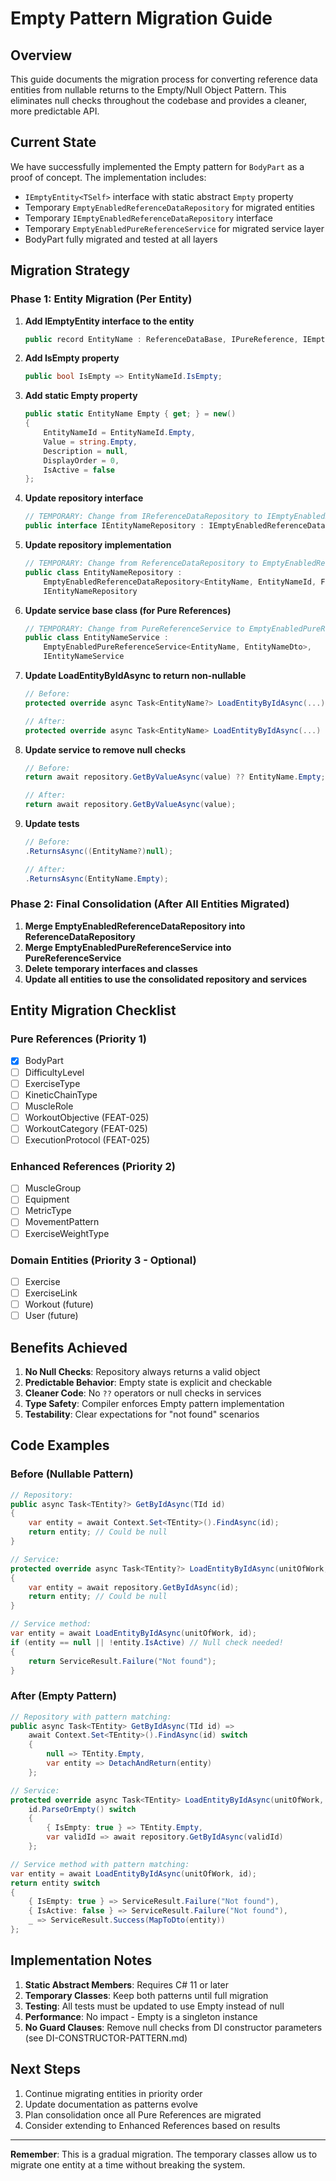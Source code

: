 # Empty Pattern Migration Guide

## Overview

This guide documents the migration process for converting reference data entities from nullable returns to the Empty/Null Object Pattern. This eliminates null checks throughout the codebase and provides a cleaner, more predictable API.

## Current State

We have successfully implemented the Empty pattern for `BodyPart` as a proof of concept. The implementation includes:
- `IEmptyEntity<TSelf>` interface with static abstract `Empty` property
- Temporary `EmptyEnabledReferenceDataRepository` for migrated entities
- Temporary `IEmptyEnabledReferenceDataRepository` interface
- Temporary `EmptyEnabledPureReferenceService` for migrated service layer
- BodyPart fully migrated and tested at all layers

## Migration Strategy

### Phase 1: Entity Migration (Per Entity)

1. **Add IEmptyEntity interface to the entity**
   ```csharp
   public record EntityName : ReferenceDataBase, IPureReference, IEmptyEntity<EntityName>
   ```

2. **Add IsEmpty property**
   ```csharp
   public bool IsEmpty => EntityNameId.IsEmpty;
   ```

3. **Add static Empty property**
   ```csharp
   public static EntityName Empty { get; } = new()
   {
       EntityNameId = EntityNameId.Empty,
       Value = string.Empty,
       Description = null,
       DisplayOrder = 0,
       IsActive = false
   };
   ```

4. **Update repository interface**
   ```csharp
   // TEMPORARY: Change from IReferenceDataRepository to IEmptyEnabledReferenceDataRepository
   public interface IEntityNameRepository : IEmptyEnabledReferenceDataRepository<EntityName, EntityNameId>
   ```

5. **Update repository implementation**
   ```csharp
   // TEMPORARY: Change from ReferenceDataRepository to EmptyEnabledReferenceDataRepository
   public class EntityNameRepository : 
       EmptyEnabledReferenceDataRepository<EntityName, EntityNameId, FitnessDbContext>,
       IEntityNameRepository
   ```

6. **Update service base class (for Pure References)**
   ```csharp
   // TEMPORARY: Change from PureReferenceService to EmptyEnabledPureReferenceService
   public class EntityNameService : 
       EmptyEnabledPureReferenceService<EntityName, EntityNameDto>, 
       IEntityNameService
   ```

7. **Update LoadEntityByIdAsync to return non-nullable**
   ```csharp
   // Before:
   protected override async Task<EntityName?> LoadEntityByIdAsync(...)
   
   // After:
   protected override async Task<EntityName> LoadEntityByIdAsync(...)
   ```

8. **Update service to remove null checks**
   ```csharp
   // Before:
   return await repository.GetByValueAsync(value) ?? EntityName.Empty;
   
   // After:
   return await repository.GetByValueAsync(value);
   ```

9. **Update tests**
   ```csharp
   // Before:
   .ReturnsAsync((EntityName?)null);
   
   // After:
   .ReturnsAsync(EntityName.Empty);
   ```

### Phase 2: Final Consolidation (After All Entities Migrated)

1. **Merge EmptyEnabledReferenceDataRepository into ReferenceDataRepository**
2. **Merge EmptyEnabledPureReferenceService into PureReferenceService**
3. **Delete temporary interfaces and classes**
4. **Update all entities to use the consolidated repository and services**

## Entity Migration Checklist

### Pure References (Priority 1)
- [x] BodyPart
- [ ] DifficultyLevel
- [ ] ExerciseType
- [ ] KineticChainType
- [ ] MuscleRole
- [ ] WorkoutObjective (FEAT-025)
- [ ] WorkoutCategory (FEAT-025)
- [ ] ExecutionProtocol (FEAT-025)

### Enhanced References (Priority 2)
- [ ] MuscleGroup
- [ ] Equipment
- [ ] MetricType
- [ ] MovementPattern
- [ ] ExerciseWeightType

### Domain Entities (Priority 3 - Optional)
- [ ] Exercise
- [ ] ExerciseLink
- [ ] Workout (future)
- [ ] User (future)

## Benefits Achieved

1. **No Null Checks**: Repository always returns a valid object
2. **Predictable Behavior**: Empty state is explicit and checkable
3. **Cleaner Code**: No `??` operators or null checks in services
4. **Type Safety**: Compiler enforces Empty pattern implementation
5. **Testability**: Clear expectations for "not found" scenarios

## Code Examples

### Before (Nullable Pattern)
```csharp
// Repository:
public async Task<TEntity?> GetByIdAsync(TId id)
{
    var entity = await Context.Set<TEntity>().FindAsync(id);
    return entity; // Could be null
}

// Service:
protected override async Task<TEntity?> LoadEntityByIdAsync(unitOfWork, id)
{
    var entity = await repository.GetByIdAsync(id);
    return entity; // Could be null
}

// Service method:
var entity = await LoadEntityByIdAsync(unitOfWork, id);
if (entity == null || !entity.IsActive) // Null check needed!
{
    return ServiceResult.Failure("Not found");
}
```

### After (Empty Pattern)
```csharp
// Repository with pattern matching:
public async Task<TEntity> GetByIdAsync(TId id) =>
    await Context.Set<TEntity>().FindAsync(id) switch
    {
        null => TEntity.Empty,
        var entity => DetachAndReturn(entity)
    };

// Service:
protected override async Task<TEntity> LoadEntityByIdAsync(unitOfWork, id) =>
    id.ParseOrEmpty() switch
    {
        { IsEmpty: true } => TEntity.Empty,
        var validId => await repository.GetByIdAsync(validId)
    };

// Service method with pattern matching:
var entity = await LoadEntityByIdAsync(unitOfWork, id);
return entity switch
{
    { IsEmpty: true } => ServiceResult.Failure("Not found"),
    { IsActive: false } => ServiceResult.Failure("Not found"),
    _ => ServiceResult.Success(MapToDto(entity))
};
```

## Implementation Notes

1. **Static Abstract Members**: Requires C# 11 or later
2. **Temporary Classes**: Keep both patterns until full migration
3. **Testing**: All tests must be updated to use Empty instead of null
4. **Performance**: No impact - Empty is a singleton instance
5. **No Guard Clauses**: Remove null checks from DI constructor parameters (see DI-CONSTRUCTOR-PATTERN.md)

## Next Steps

1. Continue migrating entities in priority order
2. Update documentation as patterns evolve
3. Plan consolidation once all Pure References are migrated
4. Consider extending to Enhanced References based on results

---

**Remember**: This is a gradual migration. The temporary classes allow us to migrate one entity at a time without breaking the system.